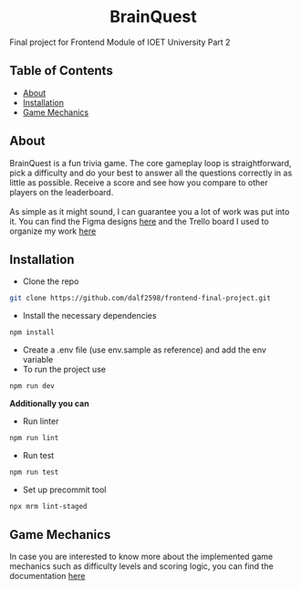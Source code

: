 <h1 align="center"> BrainQuest </h1>
Final project for Frontend Module of IOET University Part 2

## Table of Contents

- [About](#about)
- [Installation](#installation)
- [Game Mechanics](#game-mechanics)

## About

BrainQuest is a fun trivia game. The core gameplay loop is straightforward, pick a difficulty and do your best to answer all the questions correctly in as little as possible. Receive a score and see how you compare to other players on the leaderboard. <br><br>
As simple as it might sound, I can guarantee you a lot of work was put into it.
You can find the Figma designs [here](https://www.figma.com/design/99VqXV1NT5SepxCjlKNB41/BrainQuest?node-id=0-1&t=cCI88x3QiH6sqYJk-1) and the Trello board I used to organize my work [here](https://trello.com/invite/b/gcd6GHHN/ATTI297222a5a79ae4c09d395318af227448E74D8191/brainquest)

## Installation

- Clone the repo

```bash
git clone https://github.com/dalf2598/frontend-final-project.git
```

- Install the necessary dependencies

```bash
npm install
```

- Create a .env file (use env.sample as reference) and add the env variable
- To run the project use

```bash
npm run dev
```

**Additionally you can**

- Run linter

```bash
npm run lint
```

- Run test

```bash
npm run test
```

- Set up precommit tool

```bash
npx mrm lint-staged
```

## Game Mechanics

In case you are interested to know more about the implemented game mechanics such as difficulty levels and scoring logic, you can find the documentation [here](https://docs.google.com/document/d/1DUUYmYFtYM2CUzrF9pBB-XautR_wWWsYS-qHc2lU85Y/edit?usp=sharing)
